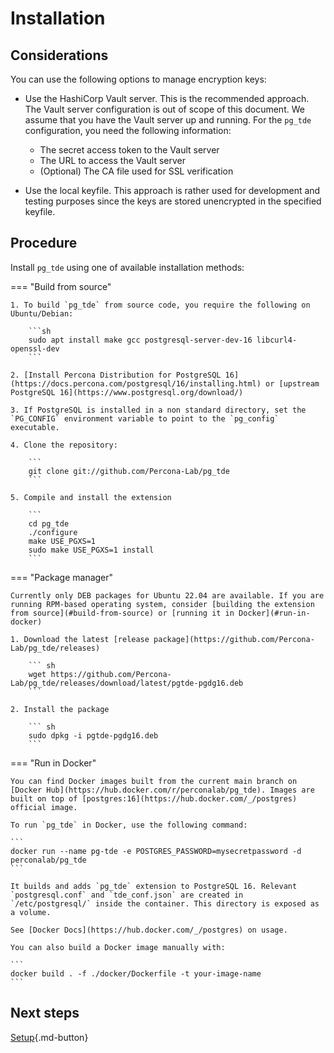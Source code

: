 # Installation

## Considerations

You can use the following options to manage encryption keys:

* Use the HashiCorp Vault server. This is the recommended approach. The Vault server configuration is out of scope of this document. We assume that you have the Vault server up and running. For the  `pg_tde` configuration, you need the following information:

    * The secret access token to the Vault server
    * The URL to access the Vault server
    * (Optional) The CA file used for SSL verification

* Use the local keyfile. This approach is rather used for development and testing purposes since the keys are stored unencrypted in the specified keyfile.

## Procedure 

Install `pg_tde` using one of available installation methods:

=== "Build from source"

    1. To build `pg_tde` from source code, you require the following on Ubuntu/Debian:

        ```sh
        sudo apt install make gcc postgresql-server-dev-16 libcurl4-openssl-dev
        ```

    2. [Install Percona Distribution for PostgreSQL 16](https://docs.percona.com/postgresql/16/installing.html) or [upstream PostgreSQL 16](https://www.postgresql.org/download/)

    3. If PostgreSQL is installed in a non standard directory, set the `PG_CONFIG` environment variable to point to the `pg_config` executable.

    4. Clone the repository:  

        ```
        git clone git://github.com/Percona-Lab/pg_tde
        ```

    5. Compile and install the extension

        ```
        cd pg_tde
        ./configure
        make USE_PGXS=1
        sudo make USE_PGXS=1 install
        ```

=== "Package manager" 

    Currently only DEB packages for Ubuntu 22.04 are available. If you are running RPM-based operating system, consider [building the extension from source](#build-from-source) or [running it in Docker](#run-in-docker)

    1. Download the latest [release package](https://github.com/Percona-Lab/pg_tde/releases)

        ``` sh
        wget https://github.com/Percona-Lab/pg_tde/releases/download/latest/pgtde-pgdg16.deb
        ```

    2. Install the package

        ``` sh
        sudo dpkg -i pgtde-pgdg16.deb
        ```

=== "Run in Docker"

    You can find Docker images built from the current main branch on [Docker Hub](https://hub.docker.com/r/perconalab/pg_tde). Images are built on top of [postgres:16](https://hub.docker.com/_/postgres) official image.     

    To run `pg_tde` in Docker, use the following command:    

    ```
    docker run --name pg-tde -e POSTGRES_PASSWORD=mysecretpassword -d perconalab/pg_tde
    ```    

    It builds and adds `pg_tde` extension to PostgreSQL 16. Relevant `postgresql.conf` and `tde_conf.json` are created in `/etc/postgresql/` inside the container. This directory is exposed as a volume.    

    See [Docker Docs](https://hub.docker.com/_/postgres) on usage.    

    You can also build a Docker image manually with:    

    ```
    docker build . -f ./docker/Dockerfile -t your-image-name
    ```

## Next steps

[Setup](setup.md){.md-button}